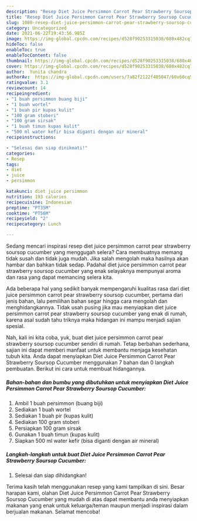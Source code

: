 ```yaml
---
description: "Resep Diet Juice Persimmon Carrot Pear Strawberry Soursop Cucumber Anti Gagal"
title: "Resep Diet Juice Persimmon Carrot Pear Strawberry Soursop Cucumber Anti Gagal"
slug: 1080-resep-diet-juice-persimmon-carrot-pear-strawberry-soursop-cucumber-anti-gagal
category: Uncategorized
date: 2021-06-22T19:43:56.985Z
image: https://img-global.cpcdn.com/recipes/d528f90253315038/680x482cq70/diet-juice-persimmon-carrot-pear-strawberry-soursop-cucumber-foto-resep-utama.jpg
hideToc: false
enableToc: true
enableTocContent: false
thumbnail: https://img-global.cpcdn.com/recipes/d528f90253315038/680x482cq70/diet-juice-persimmon-carrot-pear-strawberry-soursop-cucumber-foto-resep-utama.jpg
cover: https://img-global.cpcdn.com/recipes/d528f90253315038/680x482cq70/diet-juice-persimmon-carrot-pear-strawberry-soursop-cucumber-foto-resep-utama.jpg
author:  Yunita chandra
authorAv:  https://img-global.cpcdn.com/users/7a82f2122f405047/60x60cq50/avatar.jpg
ratingvalue: 3.1
reviewcount: 14
recipeingredient:
- "1 buah persimmon buang biji"
- "1 buah wortel"
- "1 buah pir kupas kulit"
- "100 gram stoberi"
- "100 gram sirsak"
- "1 buah timun kupas kulit"
- "500 ml water kefir bisa diganti dengan air mineral"
recipeinstructions:

- "Selesai dan siap dinikmati!"
categories:
- Resep
tags:
- diet
- juice
- persimmon

katakunci: diet juice persimmon 
nutrition: 193 calories
recipecuisine: Indonesian
preptime: "PT35M"
cooktime: "PT56M"
recipeyield: "2"
recipecategory: Lunch

---
```



Sedang mencari inspirasi resep diet juice persimmon carrot pear strawberry soursop cucumber yang menggugah selera? Cara membuatnya memang tidak susah dan tidak juga mudah. Jika salah mengolah maka hasilnya akan hambar dan bahkan tidak sedap. Padahal diet juice persimmon carrot pear strawberry soursop cucumber yang enak selayaknya mempunyai aroma dan rasa yang dapat memancing selera kita.




Ada beberapa hal yang sedikit banyak mempengaruhi kualitas rasa dari diet juice persimmon carrot pear strawberry soursop cucumber, pertama dari jenis bahan, lalu pemilihan bahan segar hingga cara mengolah dan menghidangkannya. Tidak usah pusing jika mau menyiapkan diet juice persimmon carrot pear strawberry soursop cucumber yang enak di rumah, karena asal sudah tahu triknya maka hidangan ini mampu menjadi sajian spesial.


Nah, kali ini kita coba, yuk, buat diet juice persimmon carrot pear strawberry soursop cucumber sendiri di rumah. Tetap berbahan sederhana, sajian ini dapat memberi manfaat untuk membantu menjaga kesehatan tubuh kita. Anda dapat menyiapkan Diet Juice Persimmon Carrot Pear Strawberry Soursop Cucumber menggunakan 7 bahan dan 0 langkah pembuatan. Berikut ini cara untuk membuat hidangannya.

<!--inarticleads1-->

##### Bahan-bahan dan bumbu yang dibutuhkan untuk menyiapkan Diet Juice Persimmon Carrot Pear Strawberry Soursop Cucumber:

1. Ambil 1 buah persimmon (buang biji)
1. Sediakan 1 buah wortel
1. Sediakan 1 buah pir (kupas kulit)
1. Sediakan 100 gram stoberi
1. Persiapkan 100 gram sirsak
1. Gunakan 1 buah timun (kupas kulit)
1. Siapkan 500 ml water kefir (bisa diganti dengan air mineral)




<!--inarticleads2-->

##### Langkah-langkah untuk buat Diet Juice Persimmon Carrot Pear Strawberry Soursop Cucumber:


1. Selesai dan siap dihidangkan!



Terima kasih telah menggunakan resep yang kami tampilkan di sini. Besar harapan kami, olahan Diet Juice Persimmon Carrot Pear Strawberry Soursop Cucumber yang mudah di atas dapat membantu anda menyiapkan makanan yang enak untuk keluarga/teman maupun menjadi inspirasi dalam berjualan makanan. Selamat mencoba!

